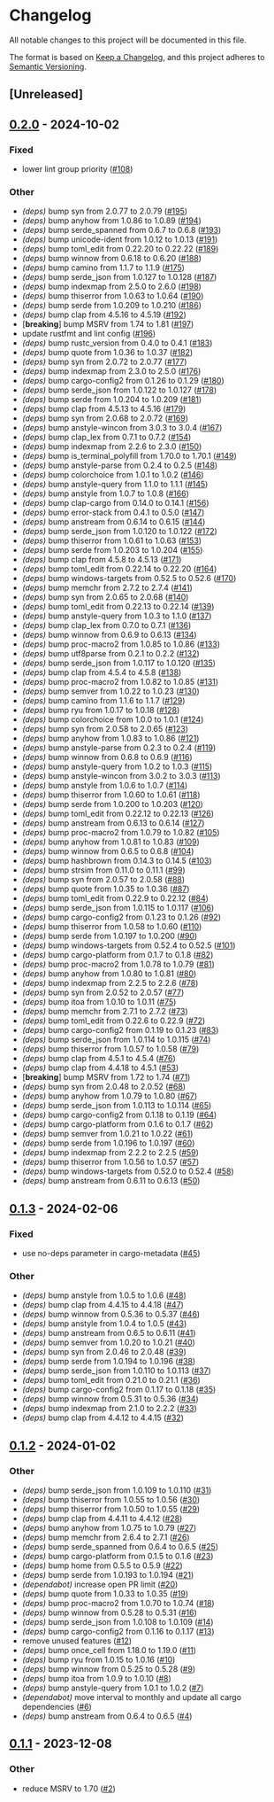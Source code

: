# Changelog
All notable changes to this project will be documented in this file.

The format is based on [Keep a Changelog](https://keepachangelog.com/en/1.0.0/),
and this project adheres to [Semantic Versioning](https://semver.org/spec/v2.0.0.html).

## [Unreleased]

## [0.2.0](https://github.com/stormshield/cargo-ft/compare/v0.1.3...v0.2.0) - 2024-10-02

### Fixed

- lower lint group priority ([#108](https://github.com/stormshield/cargo-ft/pull/108))

### Other

- *(deps)* bump syn from 2.0.77 to 2.0.79 ([#195](https://github.com/stormshield/cargo-ft/pull/195))
- *(deps)* bump anyhow from 1.0.86 to 1.0.89 ([#194](https://github.com/stormshield/cargo-ft/pull/194))
- *(deps)* bump serde_spanned from 0.6.7 to 0.6.8 ([#193](https://github.com/stormshield/cargo-ft/pull/193))
- *(deps)* bump unicode-ident from 1.0.12 to 1.0.13 ([#191](https://github.com/stormshield/cargo-ft/pull/191))
- *(deps)* bump toml_edit from 0.22.20 to 0.22.22 ([#189](https://github.com/stormshield/cargo-ft/pull/189))
- *(deps)* bump winnow from 0.6.18 to 0.6.20 ([#188](https://github.com/stormshield/cargo-ft/pull/188))
- *(deps)* bump camino from 1.1.7 to 1.1.9 ([#175](https://github.com/stormshield/cargo-ft/pull/175))
- *(deps)* bump serde_json from 1.0.127 to 1.0.128 ([#187](https://github.com/stormshield/cargo-ft/pull/187))
- *(deps)* bump indexmap from 2.5.0 to 2.6.0 ([#198](https://github.com/stormshield/cargo-ft/pull/198))
- *(deps)* bump thiserror from 1.0.63 to 1.0.64 ([#190](https://github.com/stormshield/cargo-ft/pull/190))
- *(deps)* bump serde from 1.0.209 to 1.0.210 ([#186](https://github.com/stormshield/cargo-ft/pull/186))
- *(deps)* bump clap from 4.5.16 to 4.5.19 ([#192](https://github.com/stormshield/cargo-ft/pull/192))
- [**breaking**] bump MSRV from 1.74 to 1.81 ([#197](https://github.com/stormshield/cargo-ft/pull/197))
- update rustfmt and lint config ([#196](https://github.com/stormshield/cargo-ft/pull/196))
- *(deps)* bump rustc_version from 0.4.0 to 0.4.1 ([#183](https://github.com/stormshield/cargo-ft/pull/183))
- *(deps)* bump quote from 1.0.36 to 1.0.37 ([#182](https://github.com/stormshield/cargo-ft/pull/182))
- *(deps)* bump syn from 2.0.72 to 2.0.77 ([#177](https://github.com/stormshield/cargo-ft/pull/177))
- *(deps)* bump indexmap from 2.3.0 to 2.5.0 ([#176](https://github.com/stormshield/cargo-ft/pull/176))
- *(deps)* bump cargo-config2 from 0.1.26 to 0.1.29 ([#180](https://github.com/stormshield/cargo-ft/pull/180))
- *(deps)* bump serde_json from 1.0.122 to 1.0.127 ([#178](https://github.com/stormshield/cargo-ft/pull/178))
- *(deps)* bump serde from 1.0.204 to 1.0.209 ([#181](https://github.com/stormshield/cargo-ft/pull/181))
- *(deps)* bump clap from 4.5.13 to 4.5.16 ([#179](https://github.com/stormshield/cargo-ft/pull/179))
- *(deps)* bump syn from 2.0.68 to 2.0.72 ([#169](https://github.com/stormshield/cargo-ft/pull/169))
- *(deps)* bump anstyle-wincon from 3.0.3 to 3.0.4 ([#167](https://github.com/stormshield/cargo-ft/pull/167))
- *(deps)* bump clap_lex from 0.7.1 to 0.7.2 ([#154](https://github.com/stormshield/cargo-ft/pull/154))
- *(deps)* bump indexmap from 2.2.6 to 2.3.0 ([#150](https://github.com/stormshield/cargo-ft/pull/150))
- *(deps)* bump is_terminal_polyfill from 1.70.0 to 1.70.1 ([#149](https://github.com/stormshield/cargo-ft/pull/149))
- *(deps)* bump anstyle-parse from 0.2.4 to 0.2.5 ([#148](https://github.com/stormshield/cargo-ft/pull/148))
- *(deps)* bump colorchoice from 1.0.1 to 1.0.2 ([#146](https://github.com/stormshield/cargo-ft/pull/146))
- *(deps)* bump anstyle-query from 1.1.0 to 1.1.1 ([#145](https://github.com/stormshield/cargo-ft/pull/145))
- *(deps)* bump anstyle from 1.0.7 to 1.0.8 ([#166](https://github.com/stormshield/cargo-ft/pull/166))
- *(deps)* bump clap-cargo from 0.14.0 to 0.14.1 ([#156](https://github.com/stormshield/cargo-ft/pull/156))
- *(deps)* bump error-stack from 0.4.1 to 0.5.0 ([#147](https://github.com/stormshield/cargo-ft/pull/147))
- *(deps)* bump anstream from 0.6.14 to 0.6.15 ([#144](https://github.com/stormshield/cargo-ft/pull/144))
- *(deps)* bump serde_json from 1.0.120 to 1.0.122 ([#172](https://github.com/stormshield/cargo-ft/pull/172))
- *(deps)* bump thiserror from 1.0.61 to 1.0.63 ([#153](https://github.com/stormshield/cargo-ft/pull/153))
- *(deps)* bump serde from 1.0.203 to 1.0.204 ([#155](https://github.com/stormshield/cargo-ft/pull/155))
- *(deps)* bump clap from 4.5.8 to 4.5.13 ([#171](https://github.com/stormshield/cargo-ft/pull/171))
- *(deps)* bump toml_edit from 0.22.14 to 0.22.20 ([#164](https://github.com/stormshield/cargo-ft/pull/164))
- *(deps)* bump windows-targets from 0.52.5 to 0.52.6 ([#170](https://github.com/stormshield/cargo-ft/pull/170))
- *(deps)* bump memchr from 2.7.2 to 2.7.4 ([#141](https://github.com/stormshield/cargo-ft/pull/141))
- *(deps)* bump syn from 2.0.65 to 2.0.68 ([#140](https://github.com/stormshield/cargo-ft/pull/140))
- *(deps)* bump toml_edit from 0.22.13 to 0.22.14 ([#139](https://github.com/stormshield/cargo-ft/pull/139))
- *(deps)* bump anstyle-query from 1.0.3 to 1.1.0 ([#137](https://github.com/stormshield/cargo-ft/pull/137))
- *(deps)* bump clap_lex from 0.7.0 to 0.7.1 ([#136](https://github.com/stormshield/cargo-ft/pull/136))
- *(deps)* bump winnow from 0.6.9 to 0.6.13 ([#134](https://github.com/stormshield/cargo-ft/pull/134))
- *(deps)* bump proc-macro2 from 1.0.85 to 1.0.86 ([#133](https://github.com/stormshield/cargo-ft/pull/133))
- *(deps)* bump utf8parse from 0.2.1 to 0.2.2 ([#132](https://github.com/stormshield/cargo-ft/pull/132))
- *(deps)* bump serde_json from 1.0.117 to 1.0.120 ([#135](https://github.com/stormshield/cargo-ft/pull/135))
- *(deps)* bump clap from 4.5.4 to 4.5.8 ([#138](https://github.com/stormshield/cargo-ft/pull/138))
- *(deps)* bump proc-macro2 from 1.0.82 to 1.0.85 ([#131](https://github.com/stormshield/cargo-ft/pull/131))
- *(deps)* bump semver from 1.0.22 to 1.0.23 ([#130](https://github.com/stormshield/cargo-ft/pull/130))
- *(deps)* bump camino from 1.1.6 to 1.1.7 ([#129](https://github.com/stormshield/cargo-ft/pull/129))
- *(deps)* bump ryu from 1.0.17 to 1.0.18 ([#128](https://github.com/stormshield/cargo-ft/pull/128))
- *(deps)* bump colorchoice from 1.0.0 to 1.0.1 ([#124](https://github.com/stormshield/cargo-ft/pull/124))
- *(deps)* bump syn from 2.0.58 to 2.0.65 ([#123](https://github.com/stormshield/cargo-ft/pull/123))
- *(deps)* bump anyhow from 1.0.83 to 1.0.86 ([#121](https://github.com/stormshield/cargo-ft/pull/121))
- *(deps)* bump anstyle-parse from 0.2.3 to 0.2.4 ([#119](https://github.com/stormshield/cargo-ft/pull/119))
- *(deps)* bump winnow from 0.6.8 to 0.6.9 ([#116](https://github.com/stormshield/cargo-ft/pull/116))
- *(deps)* bump anstyle-query from 1.0.2 to 1.0.3 ([#115](https://github.com/stormshield/cargo-ft/pull/115))
- *(deps)* bump anstyle-wincon from 3.0.2 to 3.0.3 ([#113](https://github.com/stormshield/cargo-ft/pull/113))
- *(deps)* bump anstyle from 1.0.6 to 1.0.7 ([#114](https://github.com/stormshield/cargo-ft/pull/114))
- *(deps)* bump thiserror from 1.0.60 to 1.0.61 ([#118](https://github.com/stormshield/cargo-ft/pull/118))
- *(deps)* bump serde from 1.0.200 to 1.0.203 ([#120](https://github.com/stormshield/cargo-ft/pull/120))
- *(deps)* bump toml_edit from 0.22.12 to 0.22.13 ([#126](https://github.com/stormshield/cargo-ft/pull/126))
- *(deps)* bump anstream from 0.6.13 to 0.6.14 ([#127](https://github.com/stormshield/cargo-ft/pull/127))
- *(deps)* bump proc-macro2 from 1.0.79 to 1.0.82 ([#105](https://github.com/stormshield/cargo-ft/pull/105))
- *(deps)* bump anyhow from 1.0.81 to 1.0.83 ([#109](https://github.com/stormshield/cargo-ft/pull/109))
- *(deps)* bump winnow from 0.6.5 to 0.6.8 ([#104](https://github.com/stormshield/cargo-ft/pull/104))
- *(deps)* bump hashbrown from 0.14.3 to 0.14.5 ([#103](https://github.com/stormshield/cargo-ft/pull/103))
- *(deps)* bump strsim from 0.11.0 to 0.11.1 ([#99](https://github.com/stormshield/cargo-ft/pull/99))
- *(deps)* bump syn from 2.0.57 to 2.0.58 ([#88](https://github.com/stormshield/cargo-ft/pull/88))
- *(deps)* bump quote from 1.0.35 to 1.0.36 ([#87](https://github.com/stormshield/cargo-ft/pull/87))
- *(deps)* bump toml_edit from 0.22.9 to 0.22.12 ([#84](https://github.com/stormshield/cargo-ft/pull/84))
- *(deps)* bump serde_json from 1.0.115 to 1.0.117 ([#106](https://github.com/stormshield/cargo-ft/pull/106))
- *(deps)* bump cargo-config2 from 0.1.23 to 0.1.26 ([#92](https://github.com/stormshield/cargo-ft/pull/92))
- *(deps)* bump thiserror from 1.0.58 to 1.0.60 ([#110](https://github.com/stormshield/cargo-ft/pull/110))
- *(deps)* bump serde from 1.0.197 to 1.0.200 ([#90](https://github.com/stormshield/cargo-ft/pull/90))
- *(deps)* bump windows-targets from 0.52.4 to 0.52.5 ([#101](https://github.com/stormshield/cargo-ft/pull/101))
- *(deps)* bump cargo-platform from 0.1.7 to 0.1.8 ([#82](https://github.com/stormshield/cargo-ft/pull/82))
- *(deps)* bump proc-macro2 from 1.0.78 to 1.0.79 ([#81](https://github.com/stormshield/cargo-ft/pull/81))
- *(deps)* bump anyhow from 1.0.80 to 1.0.81 ([#80](https://github.com/stormshield/cargo-ft/pull/80))
- *(deps)* bump indexmap from 2.2.5 to 2.2.6 ([#78](https://github.com/stormshield/cargo-ft/pull/78))
- *(deps)* bump syn from 2.0.52 to 2.0.57 ([#77](https://github.com/stormshield/cargo-ft/pull/77))
- *(deps)* bump itoa from 1.0.10 to 1.0.11 ([#75](https://github.com/stormshield/cargo-ft/pull/75))
- *(deps)* bump memchr from 2.7.1 to 2.7.2 ([#73](https://github.com/stormshield/cargo-ft/pull/73))
- *(deps)* bump toml_edit from 0.22.6 to 0.22.9 ([#72](https://github.com/stormshield/cargo-ft/pull/72))
- *(deps)* bump cargo-config2 from 0.1.19 to 0.1.23 ([#83](https://github.com/stormshield/cargo-ft/pull/83))
- *(deps)* bump serde_json from 1.0.114 to 1.0.115 ([#74](https://github.com/stormshield/cargo-ft/pull/74))
- *(deps)* bump thiserror from 1.0.57 to 1.0.58 ([#79](https://github.com/stormshield/cargo-ft/pull/79))
- *(deps)* bump clap from 4.5.1 to 4.5.4 ([#76](https://github.com/stormshield/cargo-ft/pull/76))
- *(deps)* bump clap from 4.4.18 to 4.5.1 ([#53](https://github.com/stormshield/cargo-ft/pull/53))
- [**breaking**] bump MSRV from 1.72 to 1.74 ([#71](https://github.com/stormshield/cargo-ft/pull/71))
- *(deps)* bump syn from 2.0.48 to 2.0.52 ([#68](https://github.com/stormshield/cargo-ft/pull/68))
- *(deps)* bump anyhow from 1.0.79 to 1.0.80 ([#67](https://github.com/stormshield/cargo-ft/pull/67))
- *(deps)* bump serde_json from 1.0.113 to 1.0.114 ([#65](https://github.com/stormshield/cargo-ft/pull/65))
- *(deps)* bump cargo-config2 from 0.1.18 to 0.1.19 ([#64](https://github.com/stormshield/cargo-ft/pull/64))
- *(deps)* bump cargo-platform from 0.1.6 to 0.1.7 ([#62](https://github.com/stormshield/cargo-ft/pull/62))
- *(deps)* bump semver from 1.0.21 to 1.0.22 ([#61](https://github.com/stormshield/cargo-ft/pull/61))
- *(deps)* bump serde from 1.0.196 to 1.0.197 ([#60](https://github.com/stormshield/cargo-ft/pull/60))
- *(deps)* bump indexmap from 2.2.2 to 2.2.5 ([#59](https://github.com/stormshield/cargo-ft/pull/59))
- *(deps)* bump thiserror from 1.0.56 to 1.0.57 ([#57](https://github.com/stormshield/cargo-ft/pull/57))
- *(deps)* bump windows-targets from 0.52.0 to 0.52.4 ([#58](https://github.com/stormshield/cargo-ft/pull/58))
- *(deps)* bump anstream from 0.6.11 to 0.6.13 ([#50](https://github.com/stormshield/cargo-ft/pull/50))

## [0.1.3](https://github.com/stormshield/cargo-ft/compare/v0.1.2...v0.1.3) - 2024-02-06

### Fixed
- use no-deps parameter in cargo-metadata ([#45](https://github.com/stormshield/cargo-ft/pull/45))

### Other
- *(deps)* bump anstyle from 1.0.5 to 1.0.6 ([#48](https://github.com/stormshield/cargo-ft/pull/48))
- *(deps)* bump clap from 4.4.15 to 4.4.18 ([#47](https://github.com/stormshield/cargo-ft/pull/47))
- *(deps)* bump winnow from 0.5.36 to 0.5.37 ([#46](https://github.com/stormshield/cargo-ft/pull/46))
- *(deps)* bump anstyle from 1.0.4 to 1.0.5 ([#43](https://github.com/stormshield/cargo-ft/pull/43))
- *(deps)* bump anstream from 0.6.5 to 0.6.11 ([#41](https://github.com/stormshield/cargo-ft/pull/41))
- *(deps)* bump semver from 1.0.20 to 1.0.21 ([#40](https://github.com/stormshield/cargo-ft/pull/40))
- *(deps)* bump syn from 2.0.46 to 2.0.48 ([#39](https://github.com/stormshield/cargo-ft/pull/39))
- *(deps)* bump serde from 1.0.194 to 1.0.196 ([#38](https://github.com/stormshield/cargo-ft/pull/38))
- *(deps)* bump serde_json from 1.0.110 to 1.0.113 ([#37](https://github.com/stormshield/cargo-ft/pull/37))
- *(deps)* bump toml_edit from 0.21.0 to 0.21.1 ([#36](https://github.com/stormshield/cargo-ft/pull/36))
- *(deps)* bump cargo-config2 from 0.1.17 to 0.1.18 ([#35](https://github.com/stormshield/cargo-ft/pull/35))
- *(deps)* bump winnow from 0.5.31 to 0.5.36 ([#34](https://github.com/stormshield/cargo-ft/pull/34))
- *(deps)* bump indexmap from 2.1.0 to 2.2.2 ([#33](https://github.com/stormshield/cargo-ft/pull/33))
- *(deps)* bump clap from 4.4.12 to 4.4.15 ([#32](https://github.com/stormshield/cargo-ft/pull/32))

## [0.1.2](https://github.com/stormshield/cargo-ft/compare/v0.1.1...v0.1.2) - 2024-01-02

### Other
- *(deps)* bump serde_json from 1.0.109 to 1.0.110 ([#31](https://github.com/stormshield/cargo-ft/pull/31))
- *(deps)* bump thiserror from 1.0.55 to 1.0.56 ([#30](https://github.com/stormshield/cargo-ft/pull/30))
- *(deps)* bump thiserror from 1.0.50 to 1.0.55 ([#29](https://github.com/stormshield/cargo-ft/pull/29))
- *(deps)* bump clap from 4.4.11 to 4.4.12 ([#28](https://github.com/stormshield/cargo-ft/pull/28))
- *(deps)* bump anyhow from 1.0.75 to 1.0.79 ([#27](https://github.com/stormshield/cargo-ft/pull/27))
- *(deps)* bump memchr from 2.6.4 to 2.7.1 ([#26](https://github.com/stormshield/cargo-ft/pull/26))
- *(deps)* bump serde_spanned from 0.6.4 to 0.6.5 ([#25](https://github.com/stormshield/cargo-ft/pull/25))
- *(deps)* bump cargo-platform from 0.1.5 to 0.1.6 ([#23](https://github.com/stormshield/cargo-ft/pull/23))
- *(deps)* bump home from 0.5.5 to 0.5.9 ([#22](https://github.com/stormshield/cargo-ft/pull/22))
- *(deps)* bump serde from 1.0.193 to 1.0.194 ([#21](https://github.com/stormshield/cargo-ft/pull/21))
- *(dependabot)* increase open PR limit ([#20](https://github.com/stormshield/cargo-ft/pull/20))
- *(deps)* bump quote from 1.0.33 to 1.0.35 ([#19](https://github.com/stormshield/cargo-ft/pull/19))
- *(deps)* bump proc-macro2 from 1.0.70 to 1.0.74 ([#18](https://github.com/stormshield/cargo-ft/pull/18))
- *(deps)* bump winnow from 0.5.28 to 0.5.31 ([#16](https://github.com/stormshield/cargo-ft/pull/16))
- *(deps)* bump serde_json from 1.0.108 to 1.0.109 ([#14](https://github.com/stormshield/cargo-ft/pull/14))
- *(deps)* bump cargo-config2 from 0.1.16 to 0.1.17 ([#13](https://github.com/stormshield/cargo-ft/pull/13))
- remove unused features ([#12](https://github.com/stormshield/cargo-ft/pull/12))
- *(deps)* bump once_cell from 1.18.0 to 1.19.0 ([#11](https://github.com/stormshield/cargo-ft/pull/11))
- *(deps)* bump ryu from 1.0.15 to 1.0.16 ([#10](https://github.com/stormshield/cargo-ft/pull/10))
- *(deps)* bump winnow from 0.5.25 to 0.5.28 ([#9](https://github.com/stormshield/cargo-ft/pull/9))
- *(deps)* bump itoa from 1.0.9 to 1.0.10 ([#8](https://github.com/stormshield/cargo-ft/pull/8))
- *(deps)* bump anstyle-query from 1.0.1 to 1.0.2 ([#7](https://github.com/stormshield/cargo-ft/pull/7))
- *(dependabot)* move interval to monthly and update all cargo dependencies ([#6](https://github.com/stormshield/cargo-ft/pull/6))
- *(deps)* bump anstream from 0.6.4 to 0.6.5 ([#4](https://github.com/stormshield/cargo-ft/pull/4))

## [0.1.1](https://github.com/stormshield/cargo-ft/compare/v0.1.0...v0.1.1) - 2023-12-08

### Other
- reduce MSRV to 1.70 ([#2](https://github.com/stormshield/cargo-ft/pull/2))
